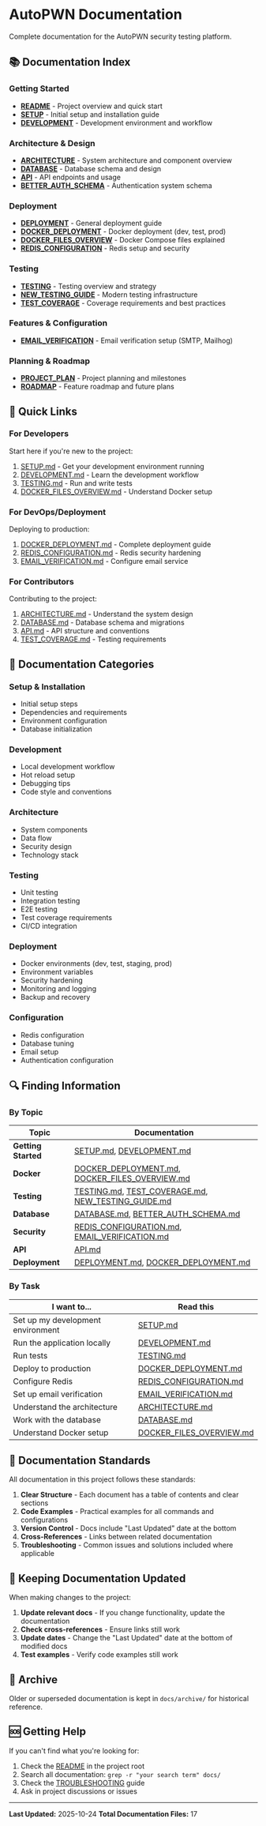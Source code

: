 # AutoPWN Documentation

Complete documentation for the AutoPWN security testing platform.

## 📚 Documentation Index

### Getting Started

- **[README](../README.md)** - Project overview and quick start
- **[SETUP](SETUP.md)** - Initial setup and installation guide
- **[DEVELOPMENT](DEVELOPMENT.md)** - Development environment and workflow

### Architecture & Design

- **[ARCHITECTURE](ARCHITECTURE.md)** - System architecture and component overview
- **[DATABASE](DATABASE.md)** - Database schema and design
- **[API](API.md)** - API endpoints and usage
- **[BETTER_AUTH_SCHEMA](BETTER_AUTH_SCHEMA.md)** - Authentication system schema

### Deployment

- **[DEPLOYMENT](DEPLOYMENT.md)** - General deployment guide
- **[DOCKER_DEPLOYMENT](DOCKER_DEPLOYMENT.md)** - Docker deployment (dev, test, prod)
- **[DOCKER_FILES_OVERVIEW](DOCKER_FILES_OVERVIEW.md)** - Docker Compose files explained
- **[REDIS_CONFIGURATION](REDIS_CONFIGURATION.md)** - Redis setup and security

### Testing

- **[TESTING](TESTING.md)** - Testing overview and strategy
- **[NEW_TESTING_GUIDE](NEW_TESTING_GUIDE.md)** - Modern testing infrastructure
- **[TEST_COVERAGE](TEST_COVERAGE.md)** - Coverage requirements and best practices

### Features & Configuration

- **[EMAIL_VERIFICATION](EMAIL_VERIFICATION.md)** - Email verification setup (SMTP, Mailhog)

### Planning & Roadmap

- **[PROJECT_PLAN](PROJECT_PLAN.md)** - Project planning and milestones
- **[ROADMAP](ROADMAP.md)** - Feature roadmap and future plans

## 🚀 Quick Links

### For Developers

Start here if you're new to the project:

1. [SETUP.md](SETUP.md) - Get your development environment running
2. [DEVELOPMENT.md](DEVELOPMENT.md) - Learn the development workflow
3. [TESTING.md](TESTING.md) - Run and write tests
4. [DOCKER_FILES_OVERVIEW.md](DOCKER_FILES_OVERVIEW.md) - Understand Docker setup

### For DevOps/Deployment

Deploying to production:

1. [DOCKER_DEPLOYMENT.md](DOCKER_DEPLOYMENT.md) - Complete deployment guide
2. [REDIS_CONFIGURATION.md](REDIS_CONFIGURATION.md) - Redis security hardening
3. [EMAIL_VERIFICATION.md](EMAIL_VERIFICATION.md) - Configure email service

### For Contributors

Contributing to the project:

1. [ARCHITECTURE.md](ARCHITECTURE.md) - Understand the system design
2. [DATABASE.md](DATABASE.md) - Database schema and migrations
3. [API.md](API.md) - API structure and conventions
4. [TEST_COVERAGE.md](TEST_COVERAGE.md) - Testing requirements

## 📖 Documentation Categories

### Setup & Installation
- Initial setup steps
- Dependencies and requirements
- Environment configuration
- Database initialization

### Development
- Local development workflow
- Hot reload setup
- Debugging tips
- Code style and conventions

### Architecture
- System components
- Data flow
- Security design
- Technology stack

### Testing
- Unit testing
- Integration testing
- E2E testing
- Test coverage requirements
- CI/CD integration

### Deployment
- Docker environments (dev, test, staging, prod)
- Environment variables
- Security hardening
- Monitoring and logging
- Backup and recovery

### Configuration
- Redis configuration
- Database tuning
- Email setup
- Authentication configuration

## 🔍 Finding Information

### By Topic

| Topic | Documentation |
|-------|---------------|
| **Getting Started** | [SETUP.md](SETUP.md), [DEVELOPMENT.md](DEVELOPMENT.md) |
| **Docker** | [DOCKER_DEPLOYMENT.md](DOCKER_DEPLOYMENT.md), [DOCKER_FILES_OVERVIEW.md](DOCKER_FILES_OVERVIEW.md) |
| **Testing** | [TESTING.md](TESTING.md), [TEST_COVERAGE.md](TEST_COVERAGE.md), [NEW_TESTING_GUIDE.md](NEW_TESTING_GUIDE.md) |
| **Database** | [DATABASE.md](DATABASE.md), [BETTER_AUTH_SCHEMA.md](BETTER_AUTH_SCHEMA.md) |
| **Security** | [REDIS_CONFIGURATION.md](REDIS_CONFIGURATION.md), [EMAIL_VERIFICATION.md](EMAIL_VERIFICATION.md) |
| **API** | [API.md](API.md) |
| **Deployment** | [DEPLOYMENT.md](DEPLOYMENT.md), [DOCKER_DEPLOYMENT.md](DOCKER_DEPLOYMENT.md) |

### By Task

| I want to... | Read this |
|--------------|-----------|
| Set up my development environment | [SETUP.md](SETUP.md) |
| Run the application locally | [DEVELOPMENT.md](DEVELOPMENT.md) |
| Run tests | [TESTING.md](TESTING.md) |
| Deploy to production | [DOCKER_DEPLOYMENT.md](DOCKER_DEPLOYMENT.md) |
| Configure Redis | [REDIS_CONFIGURATION.md](REDIS_CONFIGURATION.md) |
| Set up email verification | [EMAIL_VERIFICATION.md](EMAIL_VERIFICATION.md) |
| Understand the architecture | [ARCHITECTURE.md](ARCHITECTURE.md) |
| Work with the database | [DATABASE.md](DATABASE.md) |
| Understand Docker setup | [DOCKER_FILES_OVERVIEW.md](DOCKER_FILES_OVERVIEW.md) |

## 📝 Documentation Standards

All documentation in this project follows these standards:

1. **Clear Structure** - Each document has a table of contents and clear sections
2. **Code Examples** - Practical examples for all commands and configurations
3. **Version Control** - Docs include "Last Updated" date at the bottom
4. **Cross-References** - Links between related documentation
5. **Troubleshooting** - Common issues and solutions included where applicable

## 🔄 Keeping Documentation Updated

When making changes to the project:

1. **Update relevant docs** - If you change functionality, update the documentation
2. **Check cross-references** - Ensure links still work
3. **Update dates** - Change the "Last Updated" date at the bottom of modified docs
4. **Test examples** - Verify code examples still work

## 📁 Archive

Older or superseded documentation is kept in `docs/archive/` for historical reference.

## 🆘 Getting Help

If you can't find what you're looking for:

1. Check the [README](../README.md) in the project root
2. Search all documentation: `grep -r "your search term" docs/`
3. Check the [TROUBLESHOOTING](../TROUBLESHOOTING.md) guide
4. Ask in project discussions or issues

---

**Last Updated:** 2025-10-24
**Total Documentation Files:** 17
